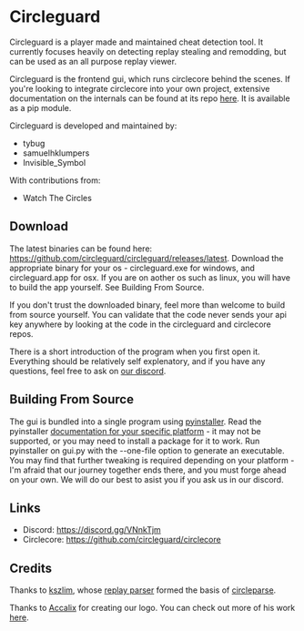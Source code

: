 # Circleguard

Circleguard is a player made and maintained cheat detection tool. It currently focuses heavily on detecting replay stealing and remodding, but can be used as an all purpose replay viewer.

Circleguard is the frontend gui, which runs circlecore behind the scenes. If you're looking to integrate circlecore into your own project, extensive documentation on the internals can be found at its repo [here](https://github.com/circleguard/circlecore). It is available as a pip module.

Circleguard is developed and maintained by:

* tybug
* samuelhklumpers
* Invisible_Symbol

With contributions from:

* Watch The Circles

## Download

The latest binaries can be found here: <https://github.com/circleguard/circleguard/releases/latest>. Download the appropriate binary for your os - circleguard.exe for windows, and circleguard.app for osx. If you are on aother os such as linux, you will have to build the app yourself. See Building From Source.

If you don't trust the downloaded binary, feel more than welcome to build from source yourself. You can validate that the code never sends your api key anywhere by looking at the code in the circleguard and circlecore repos.

There is a short introduction of the program when you first open it. Everything should be relatively self explenatory, and if you have any questions, feel free to ask on [our discord](https://discord.gg/VNnkTjm).

## Building From Source

The gui is bundled into a single program using [pyinstaller](https://pyinstaller.readthedocs.io/en/stable/). Read the pyinstaller [documentation for your specific platform](https://pyinstaller.readthedocs.io/en/stable/requirements.html) - it may not be supported, or you may need to install a package for it to work. Run pyinstaller on gui.py with the --one-file option to generate an executable. You may find that further tweaking is required depending on your platform - I'm afraid that our journey together ends there, and you must forge ahead on your own. We will do our best to asist you if you ask us in our discord.

## Links

* Discord: <https://discord.gg/VNnkTjm>
* Circlecore: <https://github.com/circleguard/circlecore>

## Credits

Thanks to [kszlim](https://github.com/kszlim), whose [replay parser](https://github.com/kszlim/osu-replay-parser) formed the basis of [circleparse](https://github.com/circleguard/osu-replay-parser).

Thanks to [Accalix](https://twitter.com/Accalix_) for creating our logo. You can check out more of his work [here](https://accalixgfx.com/index.php).
